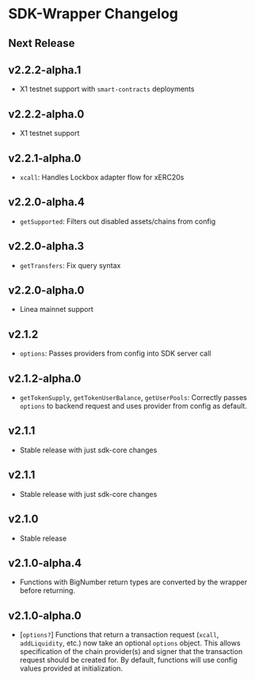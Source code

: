 # SDK-Wrapper Changelog

## Next Release

## v2.2.2-alpha.1

- X1 testnet support with `smart-contracts` deployments

## v2.2.2-alpha.0

- X1 testnet support

## v2.2.1-alpha.0

- `xcall`: Handles Lockbox adapter flow for xERC20s

## v2.2.0-alpha.4

- `getSupported`: Filters out disabled assets/chains from config

## v2.2.0-alpha.3

- `getTransfers`: Fix query syntax

## v2.2.0-alpha.0

- Linea mainnet support

## v2.1.2

- `options`: Passes providers from config into SDK server call

## v2.1.2-alpha.0

- `getTokenSupply`, `getTokenUserBalance`, `getUserPools`: Correctly passes `options` to backend request and uses provider from config as default.

## v2.1.1

- Stable release with just sdk-core changes

## v2.1.1

- Stable release with just sdk-core changes

## v2.1.0

- Stable release

## v2.1.0-alpha.4

- Functions with BigNumber return types are converted by the wrapper before returning.

## v2.1.0-alpha.0

- [`options?`] Functions that return a transaction request (`xcall`, `addLiquidity`, etc.) now take an optional `options` object. This allows specification of the chain provider(s) and signer that the transaction request should be created for. By default, functions will use config values provided at initialization.
